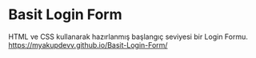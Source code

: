 # Basit Login Form
 HTML ve CSS kullanarak hazırlanmış başlangıç seviyesi bir Login Formu.
 https://myakupdevv.github.io/Basit-Login-Form/
